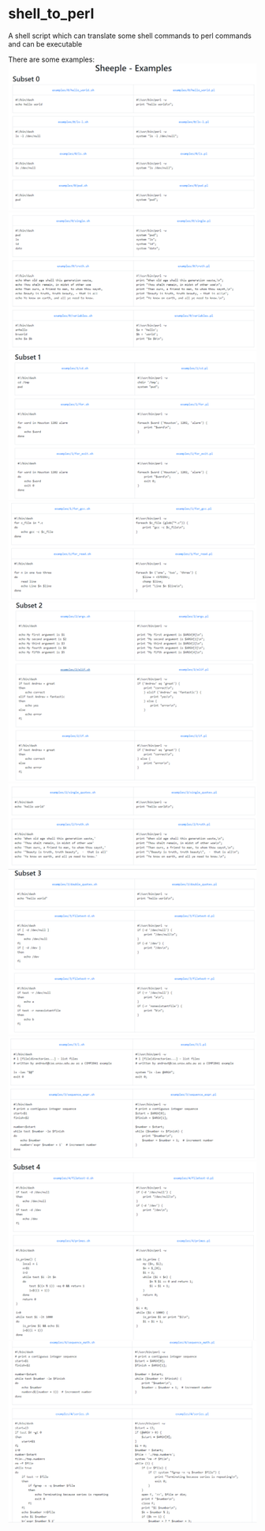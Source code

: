# shell_to_perl
A shell script which can translate some shell commands to perl commands and can be executable

There are some examples:
![](https://github.com/EOS1O/shell_to_perl/blob/master/img/微信图片_20200812123615.png)
![](https://github.com/EOS1O/shell_to_perl/blob/master/img/微信图片_20200812123644.png)
![](https://github.com/EOS1O/shell_to_perl/blob/master/img/微信图片_20200812123648.png)
![](https://github.com/EOS1O/shell_to_perl/blob/master/img/微信图片_20200812123658.png)
![](https://github.com/EOS1O/shell_to_perl/blob/master/img/微信图片_20200812123700.png)
![](https://github.com/EOS1O/shell_to_perl/blob/master/img/微信图片_20200812123704.png)
![](https://github.com/EOS1O/shell_to_perl/blob/master/img/微信图片_20200812123706.png)
![](https://github.com/EOS1O/shell_to_perl/blob/master/img/微信图片_20200812123708.png)
![](https://github.com/EOS1O/shell_to_perl/blob/master/img/微信图片_20200812123712.png)
![](https://github.com/EOS1O/shell_to_perl/blob/master/img/微信图片_20200812123714.png)

